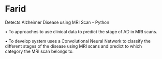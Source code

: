 # Farid
Detects Alzheimer Disease using MRI Scan - Python

•	To approaches to use clinical data to predict the stage of AD in MRI scans.

•	To develop system uses a Convolutional Neural Network to classify the different stages of the disease using MRI scans and predict to which category the MRI scan belongs to.
